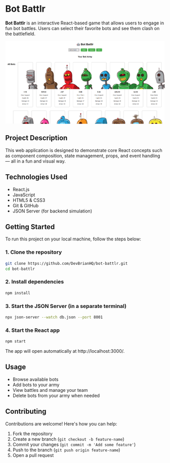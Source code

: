 # Bot Battlr

**Bot Battlr** is an interactive React-based game that allows users to engage in fun bot battles. Users can select their favorite bots and see them clash on the battlefield.

![Bot Battlr Screenshot](image.png)

## Project Description

This web application is designed to demonstrate core React concepts such as component composition, state management, props, and event handling — all in a fun and visual way.

## Technologies Used

- React.js
- JavaScript 
- HTML5 & CSS3
- Git & GitHub
- JSON Server (for backend simulation)

## Getting Started

To run this project on your local machine, follow the steps below:

### 1. Clone the repository

```bash
git clone https://github.com/DevBrianHQ/bot-battlr.git
cd bot-battlr
```

### 2. Install dependencies

```bash
npm install
```

### 3. Start the JSON Server (in a separate terminal)

```bash
npx json-server --watch db.json --port 8001
```

### 4. Start the React app

```bash
npm start
```

The app will open automatically at http://localhost:3000/.

## Usage

- Browse available bots
- Add bots to your army
- View battles and manage your team
- Delete bots from your army when needed


## Contributing

Contributions are welcome! Here's how you can help:

1. Fork the repository
2. Create a new branch (`git checkout -b feature-name`)
3. Commit your changes (`git commit -m 'Add some feature'`)
4. Push to the branch (`git push origin feature-name`)
5. Open a pull request



